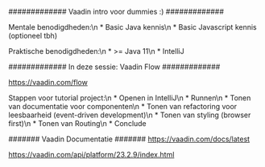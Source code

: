 ############# Vaadin intro voor dummies :) #############

Mentale benodigdheden:\n
    * Basic Java kennis\n
    * Basic Javascript kennis (optioneel tbh)

Praktische benodigdheden:\n
    * >= Java 11\n
    * IntelliJ


############# In deze sessie: Vaadin Flow #############

https://vaadin.com/flow

Stappen voor tutorial project:\n
    * Openen in IntelliJ\n
    * Runnen\n
    * Tonen van documentatie voor componenten\n
    * Tonen van refactoring voor leesbaarheid (event-driven development)\n
    * Tonen van styling (browser first)\n
    * Tonen van Routing\n
    * Conclude


####### Vaadin Documentatie #######
https://vaadin.com/docs/latest

https://vaadin.com/api/platform/23.2.9/index.html
